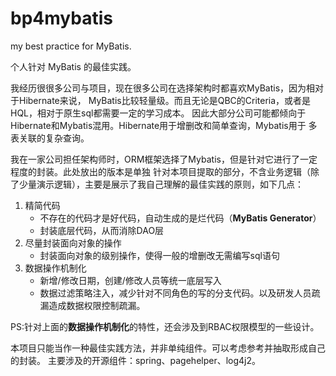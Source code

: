 # bp4mybatis 
my best practice for MyBatis. 


个人针对 MyBatis 的最佳实践。

我经历很很多公司与项目，现在很多公司在选择架构时都喜欢MyBatis，因为相对于Hibernate来说，
MyBatis比较轻量级。而且无论是QBC的Criteria，或者是HQL，相对于原生sql都需要一定的学习成本。
因此大部分公司可能都倾向于Hibernate和Mybatis混用。Hibernate用于增删改和简单查询，Mybatis用于
多表关联的复杂查询。

我在一家公司担任架构师时，ORM框架选择了Mybatis，但是针对它进行了一定程度的封装。此处放出的版本是单独
针对本项目提取的部分，不含业务逻辑（除了少量演示逻辑），主要是展示了我自己理解的最佳实践的原则，如下几点：

1. 精简代码
    - 不存在的代码才是好代码，自动生成的是烂代码（**MyBatis Generator**）
    - 封装底层代码，从而消除DAO层
1. 尽量封装面向对象的操作
    - 封装面向对象的级别操作，使得一般的增删改无需编写sql语句
1. 数据操作机制化
    - 新增/修改日期，创建/修改人员等统一底层写入
    - 数据过滤策略注入，减少针对不同角色的写的分支代码。以及研发人员疏漏造成数据权限控制疏漏。

PS:针对上面的**数据操作机制化**的特性，还会涉及到RBAC权限模型的一些设计。

本项目只能当作一种最佳实践方法，并非单纯组件。可以考虑参考并抽取形成自己的封装。
主要涉及的开源组件：spring、pagehelper、log4j2。